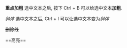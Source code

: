**重点加粗**
选中文本之后, 按下 Ctrl + B 可以给选中文本**加粗**.

*斜体*
选中文本之后, Ctrl + I 可以让选中文本变为*斜体*

~~删除线~~

==高亮==


